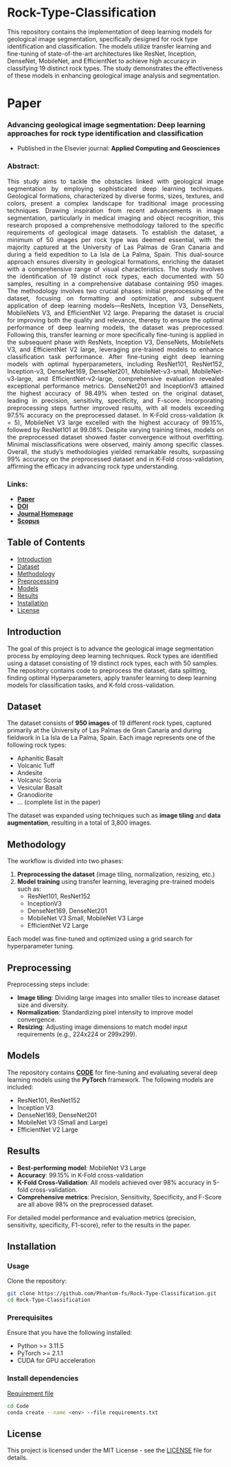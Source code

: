 # Rock-Type-Classification

This repository contains the implementation of deep learning models for geological image segmentation, specifically designed for rock type identification and classification. The models utilize transfer learning and fine-tuning of state-of-the-art architectures like ResNet, Inception, DenseNet, MobileNet, and EfficientNet to achieve high accuracy in classifying 19 distinct rock types. The study demonstrates the effectiveness of these models in enhancing geological image analysis and segmentation.

# Paper

### Advancing geological image segmentation: Deep learning approaches for rock type identification and classification

- Published in the Elsevier journal: **Applied Computing and Geosciences**

### Abstract:
<p align="justify">This study aims to tackle the obstacles linked with geological image segmentation by employing sophisticated deep learning techniques. Geological formations, characterized by diverse forms, sizes, textures, and colors, present a complex landscape for traditional image processing techniques. Drawing inspiration from recent advancements in image segmentation, particularly in medical imaging and object recognition, this research proposed a comprehensive methodology tailored to the specific requirements of geological image datasets. To establish the dataset, a minimum of 50 images per rock type was deemed essential, with the majority captured at the University of Las Palmas de Gran Canaria and during a field expedition to La Isla de La Palma, Spain. This dual-source approach ensures diversity in geological formations, enriching the dataset with a comprehensive range of visual characteristics. The study involves the identification of 19 distinct rock types, each documented with 50 samples, resulting in a comprehensive database containing 950 images. The methodology involves two crucial phases: initial preprocessing of the dataset, focusing on formatting and optimization, and subsequent application of deep learning models—ResNets, Inception V3, DenseNets, MobileNets V3, and EfficientNet V2 large. Preparing the dataset is crucial for improving both the quality and relevance, thereby to ensure the optimal performance of deep learning models, the dataset was preprocessed. Following this, transfer learning or more specifically fine-tuning is applied in the subsequent phase with ResNets, Inception V3, DenseNets, MobileNets V3, and EfficientNet V2 large, leveraging pre-trained models to enhance classification task performance. After fine-tuning eight deep learning models with optimal hyperparameters, including ResNet101, ResNet152, Inception-v3, DenseNet169, DenseNet201, MobileNet-v3-small, MobileNet-v3-large, and EfficientNet-v2-large, comprehensive evaluation revealed exceptional performance metrics. DenseNet201 and InceptionV3 attained the highest accuracy of 98.49% when tested on the original dataset, leading in precision, sensitivity, specificity, and F-score. Incorporating preprocessing steps further improved results, with all models exceeding 97.5% accuracy on the preprocessed dataset. In K-Fold cross-validation (k = 5), MobileNet V3 large excelled with the highest accuracy of 99.15%, followed by ResNet101 at 99.08%. Despite varying training times, models on the preprocessed dataset showed faster convergence without overfitting. Minimal misclassifications were observed, mainly among specific classes. Overall, the study’s methodologies yielded remarkable results, surpassing 99% accuracy on the preprocessed dataset and in K-Fold cross-validation, affirming the efficacy in advancing rock type understanding.</p>

### Links:

- **[Paper](https://www.sciencedirect.com/science/article/pii/S2590197424000399)**
- **[DOI](https://doi.org/10.1016/j.acags.2024.100192)**
- **[Journal Homepage](https://www.sciencedirect.com/journal/applied-computing-and-geosciences)**
- **[Scopus](https://www.scopus.com/sourceid/21101075727)**

## Table of Contents

- [Introduction](#introduction)
- [Dataset](#dataset)
- [Methodology](#methodology)
- [Preprocessing](#preprocessing)
- [Models](#models)
- [Results](#results)
- [Installation](#installation)
- [License](#license)

## Introduction

The goal of this project is to advance the geological image segmentation process by employing deep learning techniques. Rock types are identified using a dataset consisting of 19 distinct rock types, each with 50 samples. The repository contains code to preprocess the dataset, data splitting, finding optimal Hyperparameters, apply transfer learning to deep learning models for classification tasks, and K-fold cross-validation.

## Dataset

The dataset consists of **950 images** of 19 different rock types, captured primarily at the University of Las Palmas de Gran Canaria and during fieldwork in La Isla de La Palma, Spain. Each image represents one of the following rock types:

- Aphanitic Basalt
- Volcanic Tuff
- Andesite
- Volcanic Scoria
- Vesicular Basalt
- Granodiorite
- ... (complete list in the paper)

The dataset was expanded using techniques such as **image tiling** and **data augmentation**, resulting in a total of 3,800 images.

## Methodology

The workflow is divided into two phases:
1. **Preprocessing the dataset** (image tiling, normalization, resizing, etc.)
2. **Model training** using transfer learning, leveraging pre-trained models such as:
   - ResNet101, ResNet152
   - InceptionV3
   - DenseNet169, DenseNet201
   - MobileNet V3 Small, MobileNet V3 Large
   - EfficientNet V2 Large

Each model was fine-tuned and optimized using a grid search for hyperparameter tuning.

## Preprocessing

Preprocessing steps include:
- **Image tiling**: Dividing large images into smaller tiles to increase dataset size and diversity.
- **Normalization**: Standardizing pixel intensity to improve model convergence.
- **Resizing**: Adjusting image dimensions to match model input requirements (e.g., 224x224 or 299x299).

## Models

The repository contains **[CODE](Code)** for fine-tuning and evaluating several deep learning models using the **PyTorch** framework. The following models are included:

- ResNet101, ResNet152
- Inception V3
- DenseNet169, DenseNet201
- MobileNet V3 (Small and Large)
- EfficientNet V2 Large


## Results

- **Best-performing model**: MobileNet V3 Large
- **Accuracy**: 99.15% in K-Fold cross-validation
- **K-Fold Cross-Validation**: All models achieved over 98% accuracy in 5-fold cross-validation.
- **Comprehensive metrics**: Precision, Sensitivity, Specificity, and F-Score are all above 98% on the preprocessed dataset.

For detailed model performance and evaluation metrics (precision, sensitivity, specificity, F1-score), refer to the results in the paper.


## Installation

### Usage

Clone the repository:

```bash
git clone https://github.com/Phantom-fs/Rock-Type-Classification.git
cd Rock-Type-Classification
```

### Prerequisites

Ensure that you have the following installed:

- Python >= 3.11.5
- PyTorch >= 2.1.1
- CUDA for GPU acceleration

### Install dependencies

[Requirement file](https://github.com/Phantom-fs/Rock-Type-Classification/blob/main/Code/requirements.txt)

```bash
cd Code
conda create --name <env> --file requirements.txt
```

## License

This project is licensed under the MIT License - see the [LICENSE](LICENSE) file for details.